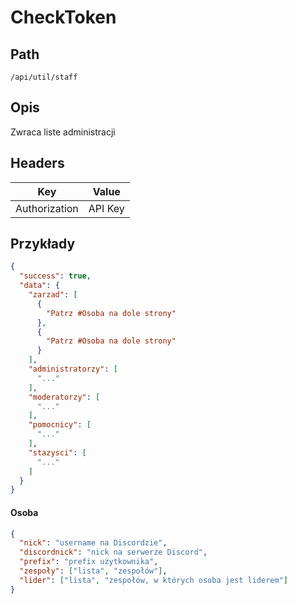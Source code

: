 # CheckToken

## Path
`/api/util/staff`

## Opis

Zwraca liste administracji

## Headers
| Key           | Value   |
|---------------|---------|
| Authorization | API Key |

## Przykłady

```json
{
  "success": true,
  "data": {
    "zarzad": [
      {
        "Patrz #Osoba na dole strony"
      },
      {
        "Patrz #Osoba na dole strony"
      }
    ],
    "administratorzy": [
      "..."
    ],
    "moderatorzy": [
      "..."
    ],
    "pomocnicy": [
      "..."
    ],
    "stazysci": [
      "..."
    ]
  }
}
```

#### Osoba
```json
{
  "nick": "username na Discordzie",
  "discordnick": "nick na serwerze Discord",
  "prefix": "prefix użytkownika",
  "zespoły": ["lista", "zespołów"],
  "lider": ["lista", "zespołów, w których osoba jest liderem"]
}
```